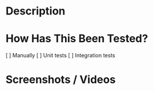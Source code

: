 # Description

<!-- Please include a brief description of the change -->

# How Has This Been Tested?

<!-- Please describe how you tested your changes. -->

[ ] Manually
[ ] Unit tests
[ ] Integration tests

# Screenshots / Videos

<!-- If applicable, please include relevant screenshots or videos of the change. If not applicable, please remove this section. -->
